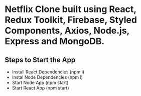# Netflix Clone built using React, Redux Toolkit, Firebase, Styled Components, Axios, Node.js, Express and MongoDB.

## Steps to Start the App

+ Install React Dependencies (npm i)
+ Instal Node Dependencies (npm i)
+ Start Node App (npm start)
+ Start React App (npm start)



